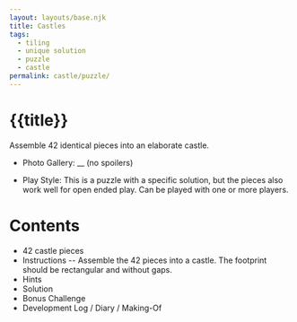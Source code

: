 ```yaml
---
layout: layouts/base.njk
title: Castles
tags:
  - tiling
  - unique solution
  - puzzle
  - castle
permalink: castle/puzzle/
---
```

# {{title}}
Assemble 42 identical pieces into an elaborate castle.

* Photo Gallery: __
(no spoilers)

* Play Style: This is a puzzle with a specific solution, but the pieces also work well for open ended play. Can be played with one or more players.

# Contents
* 42 castle pieces
* Instructions
-- Assemble the 42 pieces into a castle. The footprint should be rectangular and without gaps.
* Hints
* Solution
* Bonus Challenge
* Development Log / Diary / Making-Of
